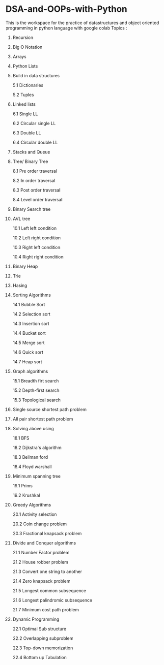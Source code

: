 # DSA-and-OOPs-with-Python
This is the workspace for the practice of datastructures  and object oriented programming in python language with google colab
Topics :
1. Recursion
2. Big O Notation
3. Arrays
4. Python Lists
5. Build in data structures 

      5.1 Dictionaries 
      
      5.2 Tuples

6. Linked lists

      6.1 Single LL
      
      6.2 Circular single LL
      
      6.3 Double LL
      
      6.4 Circular double LL
 
7. Stacks and Queue

8. Tree/ Binary Tree

     8.1 Pre order traversal
        
     8.2 In order traversal
        
     8.3 Post order traversal
        
     8.4 Level order traversal
        
9. Binary Search tree
10. AVL tree

      10.1 Left left condition
      
      10.2 Left right condition
      
      10.3 Right left condition
      
      10.4 Right right condition
      
11. Binary Heap
12. Trie
13. Hasing 
14. Sorting Algorithms

      14.1 Bubble Sort
      
      14.2 Selection sort

      14.3 Insertion sort
      
      14.4 Bucket sort
      
      14.5 Merge sort

      14.6 Quick sort
      
      14.7 Heap sort
      
15. Graph algorithms

      15.1 Breadth firt search
      
      15.2 Depth-first search
      
      15.3 Topological search
      
16. Single source shortest path problem
17. All pair shortest path problem
18. Solving above using 

      18.1  BFS
      
      18.2  Dijkstra's algorithm
      
      18.3  Bellman ford
      
      18.4  Floyd warshall

19. Minimum spanning tree 

      19.1   Prims
      
      19.2  Krushkal
      
20. Greedy Algorithms 

    20.1 Activity selection
    
    20.2 Coin change problem

    20.3 Fractional knapsack problem
    
21. Divide and Conquer algorithms

    21.1 Number Factor problem
    
    21.2 House robber problem

    21.3 Convert one string to another
    
    21.4 Zero knapsack problem
    
    21.5 Longest common subsequence
    
    21.6 Longest palindromic subsequence
    
    21.7 Minimum cost path problem
    
22. Dynamic Programming

    22.1 Optimal Sub structure
    
    22.2 Overlapping subproblem
    
    22.3 Top-down memorization
    
    22.4 Bottom up Tabulation

